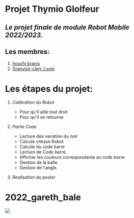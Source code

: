 # Projet Thymio Glolfeur
*Le projet finale  de module Robot Mobile 2022/2023.*
---

## Les membres:
1. [houchi branis](https://framagit.org/houchi192)
2. [Granvisir-clerc Louis](https://github.com/LoBombadil)


    
# Les étapes du projet:


1. *Calibration du Robot*
    - Pour qu'il aille tout droit
    - Pour qu'il se retourne
2. *Partie Code*
    - Lecture des variation du noir
    - Calcule vitesse Robot
    - Calcule du code barre
    - Lecture de Code barre.
    - Afficher les couleurs correspondante au code barre
    - Gestion de la balle.
    - Gestion de l'angle.

3. *Realisation du poster*


# 2022_gareth_bale
[![](https://mermaid.ink/img/pako:eNp1kk1vwyAMhv8K8jmpgCRk5Tat2k6VJu20KRcaaIaUQEXItK7qf5_zsW6aWh-Q9ZrnBWNOUHttQEKjXIyVIxjRxtaQe_I0SmRjVRNUN5e0iubRh05FQl4x0u023WzmWm_qaL0jD2g4K7Vq7S6oSf0NqVhCOOU8ZTTlNCGs0IvDYD8s0Ya0tnHmOsLSHAm2EC2eOQRDxibITgVMte2jcvVNnBXI0wv_H1euac01jv_lpvWn4WffRxOWloOZ-0XDw6TfugfHnGUXP0igM_iwVuMwTqNaQXw3nalAYqrNXg1trKByZ9yqhuhfjq4GGcNgEhgO42SWUYHcq7ZH9aAcyBN8gsTbrwTPS1FmNMuFKNdlAkeQWZavaCbWXHCxLjLGi3MCX96jB1sVQrCCCVYKSu9oWU6Gb1NxPtVoG33Yzh9o-kfnb2bPpT8?type=png)](https://mermaid.live/edit#pako:eNp1kk1vwyAMhv8K8jmpgCRk5Tat2k6VJu20KRcaaIaUQEXItK7qf5_zsW6aWh-Q9ZrnBWNOUHttQEKjXIyVIxjRxtaQe_I0SmRjVRNUN5e0iubRh05FQl4x0u023WzmWm_qaL0jD2g4K7Vq7S6oSf0NqVhCOOU8ZTTlNCGs0IvDYD8s0Ya0tnHmOsLSHAm2EC2eOQRDxibITgVMte2jcvVNnBXI0wv_H1euac01jv_lpvWn4WffRxOWloOZ-0XDw6TfugfHnGUXP0igM_iwVuMwTqNaQXw3nalAYqrNXg1trKByZ9yqhuhfjq4GGcNgEhgO42SWUYHcq7ZH9aAcyBN8gsTbrwTPS1FmNMuFKNdlAkeQWZavaCbWXHCxLjLGi3MCX96jB1sVQrCCCVYKSu9oWU6Gb1NxPtVoG33Yzh9o-kfnb2bPpT8)

